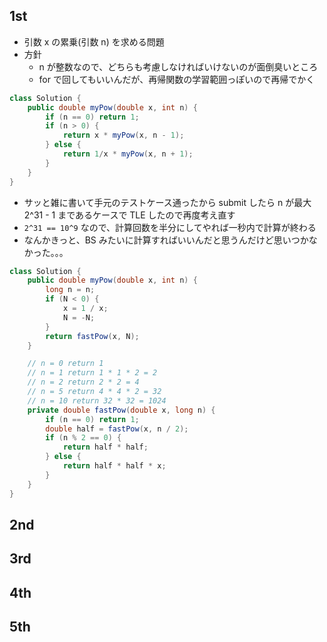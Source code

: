## 1st
- 引数 x の累乗(引数 n) を求める問題
- 方針
  - n が整数なので、どちらも考慮しなければいけないのが面倒臭いところ
  - for で回してもいいんだが、再帰関数の学習範囲っぽいので再帰でかく
```java
class Solution {
    public double myPow(double x, int n) {
        if (n == 0) return 1;
        if (n > 0) {
            return x * myPow(x, n - 1);
        } else {
            return 1/x * myPow(x, n + 1);
        }
    }
}
```
- サッと雑に書いて手元のテストケース通ったから submit したら n が最大 2^31 - 1 まであるケースで TLE したので再度考え直す
- `2^31 == 10^9` なので、計算回数を半分にしてやれば一秒内で計算が終わる
- なんかきっと、BS みたいに計算すればいいんだと思うんだけど思いつかなかった。。。
```java
class Solution {
    public double myPow(double x, int n) {
        long n = n;
        if (N < 0) {
            x = 1 / x;
            N = -N;
        }
        return fastPow(x, N);
    }

    // n = 0 return 1
    // n = 1 return 1 * 1 * 2 = 2
    // n = 2 return 2 * 2 = 4
    // n = 5 return 4 * 4 * 2 = 32
    // n = 10 return 32 * 32 = 1024
    private double fastPow(double x, long n) {
        if (n == 0) return 1;
        double half = fastPow(x, n / 2);
        if (n % 2 == 0) {
            return half * half;
        } else {
            return half * half * x;
        }
    }
}
```
## 2nd

## 3rd

## 4th

## 5th
